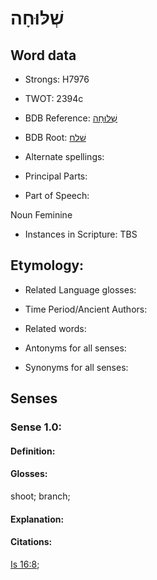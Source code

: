 # שְׁלּוּחָה

<!-- Status: S2="NeedsEdits" -->
<!-- Lexica used for edits:   -->

## Word data

* Strongs: H7976

* TWOT: 2394c

* BDB Reference: [שְׁלּוּחָה](rc://en/bdb/dict/v.dl.ai)

* BDB Root: [שׁלח](rc://en/bdb/dict/v.dl.aa)

* Alternate spellings:

* Principal Parts:

* Part of Speech:

Noun Feminine

* Instances in Scripture: TBS

## Etymology:

* Related Language glosses:

* Time Period/Ancient Authors:

* Related words:

* Antonyms for all senses:

* Synonyms for all senses:

## Senses

### Sense 1.0:

#### Definition:

#### Glosses:

shoot; branch; 

#### Explanation:

#### Citations:

[Is 16:8](rc://he/uhb/book/isa/16/8); 

